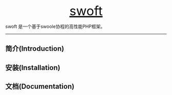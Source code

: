 <p align="center">
    <a href="#" style="color: black;font-size: 40px;" target="_blank">
        swoft
    </a>
</p>

swoft 是一个基于swoole协程的高性能PHP框架。


------------

简介(Introduction)
------------


安装(Installation)
------------


文档(Documentation)
-------------
